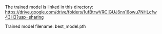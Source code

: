 The trained model is linked in this directory: 
https://drive.google.com/drive/folders/1ufBtrwVRCIGUJ6nn16owu7NHLcfw43H3?usp=sharing

Trained model filename: best_model.pth

